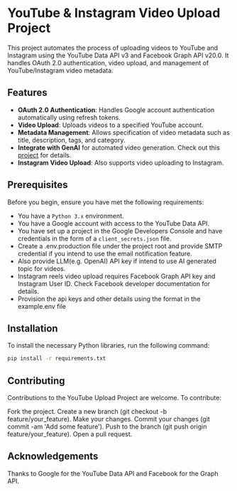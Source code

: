 # YouTube & Instagram Video Upload Project

This project automates the process of uploading videos to YouTube and Instagram using the YouTube Data API v3 and Facebook Graph API v20.0. It handles OAuth 2.0 authentication, video upload, and management of YouTube/Instagram video metadata.

## Features

- **OAuth 2.0 Authentication**: Handles Google account authentication automatically using refresh tokens.
- **Video Upload**: Uploads videos to a specified YouTube account.
- **Metadata Management**: Allows specification of video metadata such as title, description, tags, and category.
- **Integrate with GenAI** for automated video generation. Check out this <a href="https://ai-video.jackhui.com.au">project</a> for details.
- **Instagram Video Upload**: Also supports video uploading to Instagram. 

## Prerequisites

Before you begin, ensure you have met the following requirements:
- You have a `Python 3.x` environment.
- You have a Google account with access to the YouTube Data API.
- You have set up a project in the Google Developers Console and have credentials in the form of a `client_secrets.json` file.
- Create a .env.production file under the project root and provide SMTP credential if you intend to use the email notification feature.
- Also provide LLM(e.g. OpenAI) API key if intend to use AI generated topic for videos.
- Instagram reels video upload requires Facebook Graph API key and Instagram User ID. Check Facebook developer documentation for details.
- Provision the api keys and other details using the format in the example.env file

## Installation

To install the necessary Python libraries, run the following command:

```bash
pip install -r requirements.txt
```

## Contributing

Contributions to the YouTube Upload Project are welcome. To contribute:

Fork the project.
Create a new branch (git checkout -b feature/your_feature).
Make your changes.
Commit your changes (git commit -am 'Add some feature').
Push to the branch (git push origin feature/your_feature).
Open a pull request.

## Acknowledgements

Thanks to Google for the YouTube Data API and Facebook for the Graph API.